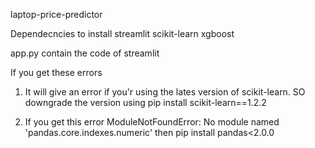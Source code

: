 laptop-price-predictor

Dependecncies to install
streamlit
scikit-learn
xgboost

app.py contain the code of streamlit


If you get these errors

1. It will give an error if you'r using the lates version of scikit-learn. SO downgrade the version using pip install scikit-learn==1.2.2

2. If you get this error
ModuleNotFoundError: No module named 'pandas.core.indexes.numeric'
then pip install pandas<2.0.0

